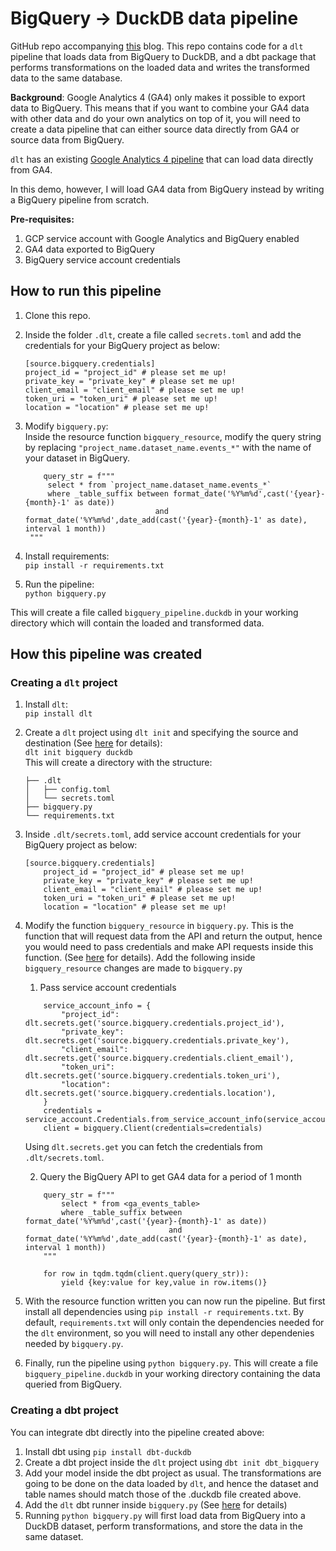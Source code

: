 # BigQuery -> DuckDB data pipeline

GitHub repo accompanying [this](link-to-blog) blog. This repo contains code for a `dlt` pipeline that loads data from BigQuery to DuckDB, and a dbt package that performs transformations on the loaded data and writes the transformed data to the same database.  
  
**Background**: Google Analytics 4 (GA4) only makes it possible to export data to BigQuery. This means that if you want to combine your GA4 data with other data and do your own analytics on top of it, you will need to create a data pipeline that can either source data directly from GA4 or source data from BigQuery. 

`dlt` has an existing [Google Analytics 4 pipeline](https://dlthub.com/docs/dlt-ecosystem/verified-sources/google_analytics) that can load data directly from GA4.  
  
In this demo, however, I will load GA4 data from BigQuery instead by writing a BigQuery pipeline from scratch.  

**Pre-requisites:** 
1. GCP service account with Google Analytics and BigQuery enabled
2. GA4 data exported to BigQuery
3. BigQuery service account credentials

## How to run this pipeline

1. Clone this repo.
2. Inside the folder `.dlt`, create a file called `secrets.toml` and add the credentials for your BigQuery project as below:
    ```
    [source.bigquery.credentials]
    project_id = "project_id" # please set me up!
    private_key = "private_key" # please set me up!
    client_email = "client_email" # please set me up!
    token_uri = "token_uri" # please set me up!
    location = "location" # please set me up!
    ```
3. Modify `bigquery.py`:  
   Inside the resource function `bigquery_resource`, modify the query string by replacing `"project_name.dataset_name.events_*"` with the name of your dataset in BigQuery.
   ```
       query_str = f"""
        select * from `project_name.dataset_name.events_*` 
        where _table_suffix between format_date('%Y%m%d',cast('{year}-{month}-1' as date)) 
                                and format_date('%Y%m%d',date_add(cast('{year}-{month}-1' as date), interval 1 month))
    """
   ```
   
4. Install requirements:  
```pip install -r requirements.txt```
5. Run the pipeline:  
```python bigquery.py```

This will create a file called `bigquery_pipeline.duckdb` in your working directory which will contain the loaded and transformed data.

## How this pipeline was created

### Creating a `dlt` project
1. Install `dlt`:  
    ```pip install dlt```

2. Create a `dlt` project using `dlt init` and specifying the source and destination (See [here](https://dlthub.com/docs/walkthroughs/create-a-pipeline) for details):  
    ```dlt init bigquery duckdb```  
    This will create a directory with the structure:  
    ```
    ├── .dlt
    │   ├── config.toml
    │   └── secrets.toml
    ├── bigquery.py
    └── requirements.txt
    ```

3. Inside `.dlt/secrets.toml`, add service account credentials for your BigQuery project as below:  
    ```
    [source.bigquery.credentials]
        project_id = "project_id" # please set me up!
        private_key = "private_key" # please set me up!
        client_email = "client_email" # please set me up!
        token_uri = "token_uri" # please set me up!
        location = "location" # please set me up!
    ```

4. Modify the function `bigquery_resource` in `bigquery.py`. This is the function that will request data from the API and return the output, hence you would need to pass credentials and make API requests inside this function. (See [here](https://dlthub.com/docs/walkthroughs/create-a-pipeline#3-request-data-from-the-weatherapicom-api) for details). Add the following inside `bigquery_resource` changes are made to `bigquery.py`
    1. Pass service account credentials
    ```
        service_account_info = {
            "project_id": dlt.secrets.get('source.bigquery.credentials.project_id'),
            "private_key": dlt.secrets.get('source.bigquery.credentials.private_key'),
            "client_email": dlt.secrets.get('source.bigquery.credentials.client_email'),
            "token_uri": dlt.secrets.get('source.bigquery.credentials.token_uri'),
            "location": dlt.secrets.get('source.bigquery.credentials.location'),
        }
        credentials = service_account.Credentials.from_service_account_info(service_account_info)
        client = bigquery.Client(credentials=credentials)
    ```  

    Using `dlt.secrets.get` you can fetch the credentials from `.dlt/secrets.toml`.  

    2. Query the BigQuery API to get GA4 data for a period of 1 month
    ```
        query_str = f"""
            select * from <ga_events_table>
            where _table_suffix between format_date('%Y%m%d',cast('{year}-{month}-1' as date)) 
                                    and format_date('%Y%m%d',date_add(cast('{year}-{month}-1' as date), interval 1 month))
        """

        for row in tqdm.tqdm(client.query(query_str)):
            yield {key:value for key,value in row.items()}
    ```
5. With the resource function written you can now run the pipeline. But first install all dependencies using `pip install -r requirements.txt`. By default, `requirements.txt` will only contain the dependencies needed for the `dlt` environment, so you will need to install any other dependenies needed by `bigquery.py`.  
  
6. Finally, run the pipeline using `python bigquery.py`. This will create a file `bigquery_pipeline.duckdb` in your working directory containing the data queried from BigQuery.

### Creating a dbt project  
  
You can integrate dbt directly into the pipeline created above:  
  
1. Install dbt using `pip install dbt-duckdb`  
2. Create a dbt project inside the `dlt` project using `dbt init dbt_bigquery`  
3. Add your model inside the dbt project as usual. The transformations are going to be done on the data loaded by `dlt`, and hence the dataset and table names should match those of the .duckdb file created above.  
4. Add the `dlt` dbt runner inside `bigquery.py` (See [here](https://dlthub.com/docs/dlt-ecosystem/transformations/dbt#how-to-use-the-dbt-runner) for details)  
5. Running `python bigquery.py` will first load data from BigQuery into a DuckDB dataset, perform transformations, and store the data in the same dataset.


